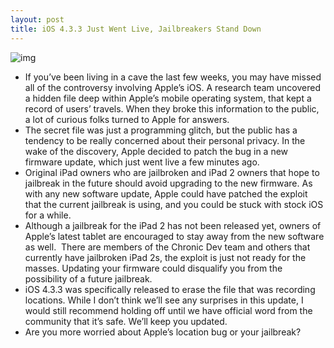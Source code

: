 ```yaml
---
layout: post
title: iOS 4.3.3 Just Went Live, Jailbreakers Stand Down
---
```

![img](http://media.idownloadblog.com/wp-content/uploads/2011/05/iOS-4.3.3.jpg)
* If you’ve been living in a cave the last few weeks, you may have missed all of the controversy involving Apple’s iOS. A research team uncovered a hidden file deep within Apple’s mobile operating system, that kept a record of users’ travels. When they broke this information to the public, a lot of curious folks turned to Apple for answers.
* The secret file was just a programming glitch, but the public has a tendency to be really concerned about their personal privacy. In the wake of the discovery, Apple decided to patch the bug in a new firmware update, which just went live a few minutes ago.
* Original iPad owners who are jailbroken and iPad 2 owners that hope to jailbreak in the future should avoid upgrading to the new firmware. As with any new software update, Apple could have patched the exploit that the current jailbreak is using, and you could be stuck with stock iOS for a while.
* Although a jailbreak for the iPad 2 has not been released yet, owners of Apple’s latest tablet are encouraged to stay away from the new software as well.  There are members of the Chronic Dev team and others that currently have jailbroken iPad 2s, the exploit is just not ready for the masses. Updating your firmware could disqualify you from the possibility of a future jailbreak.
* iOS 4.3.3 was specifically released to erase the file that was recording locations. While I don’t think we’ll see any surprises in this update, I would still recommend holding off until we have official word from the community that it’s safe. We’ll keep you updated.
* Are you more worried about Apple’s location bug or your jailbreak?

